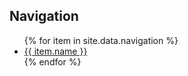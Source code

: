 ## Navigation
<ul>
  {% for item in site.data.navigation %}
    <li>
      <a href="{{ item.link }}"> {{ item.name }} </a>
    </li>
  {% endfor %}
</ul>
